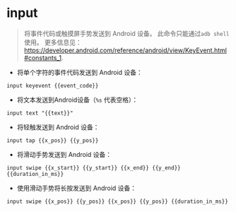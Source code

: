 # input

> 将事件代码或触摸屏手势发送到 Android 设备。
> 此命令只能通过`adb shell`使用。
> 更多信息见：<https://developer.android.com/reference/android/view/KeyEvent.html#constants_1>.

- 将单个字符的事件代码发送到 Android 设备：

`input keyevent {{event_code}}`

- 将文本发送到Android设备（`%s` 代表空格）：

`input text "{{text}}"`

- 将轻触发送到 Android 设备：

`input tap {{x_pos}} {{y_pos}}`

- 将滑动手势发送到 Android 设备：

`input swipe {{x_start}} {{y_start}} {{x_end}} {{y_end}} {{duration_in_ms}}`

- 使用滑动手势将长按发送到 Android 设备：

`input swipe {{x_pos}} {{y_pos}} {{x_pos}} {{y_pos}} {{duration_in_ms}}`
